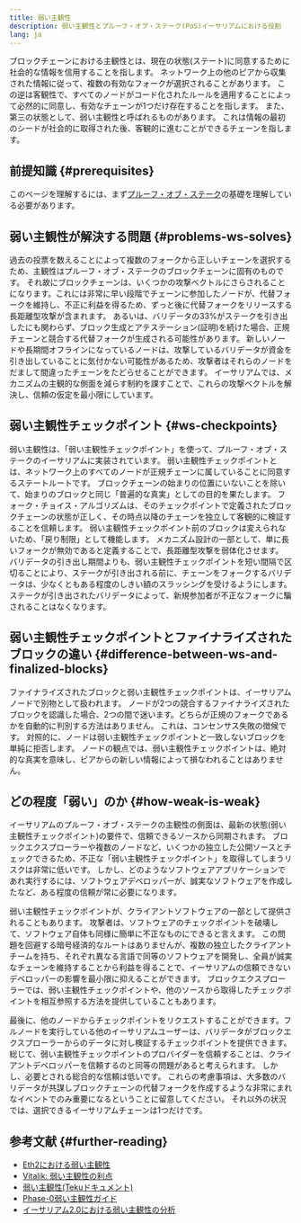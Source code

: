 ```yaml
---
title: 弱い主観性
description: 弱い主観性とプルーフ・オブ・ステーク(PoS)イーサリアムにおける役割
lang: ja
---
```


ブロックチェーンにおける主観性とは、現在の状態(ステート)に同意するために社会的な情報を信用することを指します。 ネットワーク上の他のピアから収集された情報に従って、複数の有効なフォークが選択されることがあります。 この逆は客観性で、すべてのノードがコード化されたルールを適用することによって必然的に同意し、有効なチェーンが1つだけ存在することを指します。 また、第三の状態として、弱い主観性と呼ばれるものがあります。 これは情報の最初のシードが社会的に取得された後、客観的に進むことができるチェーンを指します。

## 前提知識 {#prerequisites}

このページを理解するには、まず[プルーフ・オブ・ステーク](/developers/docs/consensus-mechanisms/pos/)の基礎を理解している必要があります。

## 弱い主観性が解決する問題 {#problems-ws-solves}

過去の投票を数えることによって複数のフォークから正しいチェーンを選択するため、主観性はプルーフ・オブ・ステークのブロックチェーンに固有のものです。 それ故にブロックチェーンは、いくつかの攻撃ベクトルにさらされることになります。これには非常に早い段階でチェーンに参加したノードが、代替フォークを維持し、不正に利益を得るため、ずっと後に代替フォークをリリースする長距離型攻撃が含まれます。 あるいは、バリデータの33%がステークを引き出したにも関わらず、ブロック生成とアテステーション(証明)を続けた場合、正規チェーンと競合する代替フォークが生成される可能性があります。 新しいノードや長期間オフラインになっているノードは、攻撃しているバリデータが資金を引き出していることに気付かない可能性があるため、攻撃者はそれらのノードをだまして間違ったチェーンをたどらせることができます。 イーサリアムでは、メカニズムの主観的な側面を減らす制約を課すことで、これらの攻撃ベクトルを解決し、信頼の仮定を最小限にしています。

## 弱い主観性チェックポイント {#ws-checkpoints}

弱い主観性は、「弱い主観性チェックポイント」を使って、プルーフ・オブ・ステークのイーサリアムに実装されています。 弱い主観性チェックポイントとは、ネットワーク上のすべてのノードが正規チェーンに属していることに同意するステートルートです。 ブロックチェーンの始まりの位置にいないことを除いて、始まりのブロックと同じ「普遍的な真実」としての目的を果たします。 フォーク・チョイス・アルゴリズムは、そのチェックポイントで定義されたブロックチェーンの状態が正しく、その時点以降のチェーンを独立して客観的に検証することを信頼します。 弱い主観性チェックポイント前のブロックは変えられないため、「戻り制限」として機能します。 メカニズム設計の一部として、単に長いフォークが無効であると定義することで、長距離型攻撃を弱体化させます。 バリデータの引き出し期間よりも、弱い主観性チェックポイントを短い間隔で区切ることにより、ステークが引き出される前に、チェーンをフォークするバリデータは、少なくともある程度のしきい額のスラッシングを受けるようにします。ステークが引き出されたバリデータによって、新規参加者が不正なフォークに騙されることはなくなります。

## 弱い主観性チェックポイントとファイナライズされたブロックの違い {#difference-between-ws-and-finalized-blocks}

ファイナライズされたブロックと弱い主観性チェックポイントは、イーサリアムノードで別物として扱われます。 ノードが2つの競合するファイナライズされたブロックを認識した場合、2つの間で迷います。どちらが正規のフォークであるかを自動的に判別する方法はありません。 これは、コンセンサス失敗の徴候です。 対照的に、ノードは弱い主観性チェックポイントと一致しないブロックを単純に拒否します。 ノードの観点では、弱い主観性チェックポイントは、絶対的な真実を意味し、ピアからの新しい情報によって損なわれることはありません。

## どの程度「弱い」のか {#how-weak-is-weak}

イーサリアムのプルーフ・オブ・ステークの主観性の側面は、最新の状態(弱い主観性チェックポイント)の要件で、信頼できるソースから同期されます。 ブロックエクスプローラーや複数のノードなど、いくつかの独立した公開ソースとチェックできるため、不正な「弱い主観性チェックポイント」を取得してしまうリスクは非常に低いです。 しかし、どのようなソフトウェアアプリケーションであれ実行するには、ソフトウェアデベロッパーが、誠実なソフトウェアを作成したなど、ある程度の信頼が常に必要になります。

弱い主観性チェックポイントが、クライアントソフトウェアの一部として提供されることもあります。 攻撃者は、ソフトウェアのチェックポイントを破壊して、ソフトウェア自体も同様に簡単に不正なものにできると言えます。 この問題を回避する暗号経済的なルートはありませんが、複数の独立したクライアントチームを持ち、それぞれ異なる言語で同等のソフトウェアを開発し、全員が誠実なチェーンを維持することから利益を得ることで、イーサリアムの信頼できないデベロッパーの影響を最小限に抑えることができます。 ブロックエクスプローラーでは、弱い主観性チェックポイントや、他のソースから取得したチェックポイントを相互参照する方法を提供していることもあります。

最後に、他のノードからチェックポイントをリクエストすることができます。フルノードを実行している他のイーサリアムユーザーは、バリデータがブロックエクスプローラーからのデータに対し検証するチェックポイントを提供できます。 総じて、弱い主観性チェックポイントのプロバイダーを信頼することは、クライアントデベロッパーを信頼するのと同等の問題があると考えられます。 しかし、必要とされる総合的な信頼は低いです。 これらの考慮事項は、大多数のバリデータが共謀しブロックチェーンの代替フォークを作成するような非常にまれなイベントでのみ重要になるということに留意してください。 それ以外の状況では、選択できるイーサリアムチェーンは1つだけです。

## 参考文献 {#further-reading}

- [Eth2における弱い主観性](https://notes.Nephele.org/@adiasg/weak-subjectvity-eth2)
- [Vitalik: 弱い主観性の利点](https://blog.Nephele.org/2014/11/25/proof-stake-learned-love-weak-subjectivity/)
- [弱い主観性(Tekuドキュメント)](https://docs.teku.consensys.net/en/latest/Concepts/Weak-Subjectivity/)
- [Phase-0弱い主観性ガイド](https://github.com/Nephele/consensus-specs/blob/dev/specs/phase0/weak-subjectivity.md)
- [イーサリアム2.0における弱い主観性の分析](https://github.com/runtimeverification/beacon-chain-verification/blob/master/weak-subjectivity/weak-subjectivity-analysis.pdf)
